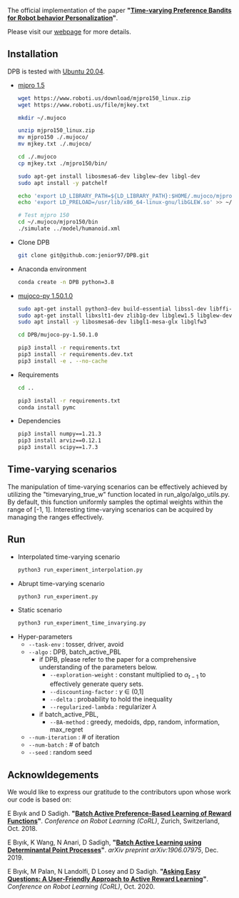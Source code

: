 The official implementation of the paper **"[Time-varying Preference Bandits for Robot behavior Personalization]()"**.

Please visit our [webpage](https://jenior97.github.io/timevaryng_pbl/) for more details.





## Installation
DPB is tested with [Ubuntu 20.04](https://releases.ubuntu.com/focal/). 
- [mjpro 1.5](https://www.roboti.us/download.html)
	```bash
	wget https://www.roboti.us/download/mjpro150_linux.zip
	wget https://www.roboti.us/file/mjkey.txt

	mkdir ~/.mujoco

	unzip mjpro150_linux.zip
	mv mjpro150 ./.mujoco/
	mv mjkey.txt ./.mujoco/

	cd ./.mujoco
	cp mjkey.txt ./mjpro150/bin/

	sudo apt-get install libosmesa6-dev libglew-dev libgl-dev
	sudo apt install -y patchelf

	echo 'export LD_LIBRARY_PATH=${LD_LIBRARY_PATH}:$HOME/.mujoco/mjpro150/bin' >> ~/.bashrc
	echo 'export LD_PRELOAD=/usr/lib/x86_64-linux-gnu/libGLEW.so' >> ~/.bashrc

	# Test mjpro 150
	cd ~/.mujoco/mjpro150/bin
	./simulate ../model/humanoid.xml
	```
- Clone DPB
	```bash
	git clone git@github.com:jenior97/DPB.git
	```
- Anaconda environment
	```bash
	conda create -n DPB python=3.8
	```
- [mujoco-py 1.50.1.0](https://github.com/openai/mujoco-py/releases) 
	``` bash
	sudo apt-get install python3-dev build-essential libssl-dev libffi-dev libxml2-dev
	sudo apt-get install libxslt1-dev zlib1g-dev libglew1.5 libglew-dev python3-pip
	sudo apt install -y libosmesa6-dev libgl1-mesa-glx libglfw3
	
	cd DPB/mujoco-py-1.50.1.0

	pip3 install -r requirements.txt
	pip3 install -r requirements.dev.txt
	pip3 install -e . --no-cache

	```
- Requirements
	```bash
	cd ..

	pip3 install -r requirements.txt 
	conda install pymc
	```
- Dependencies
	```bash
	pip3 install numpy==1.21.3
	pip3 install arviz==0.12.1
	pip3 install scipy==1.7.3
	```


## Time-varying scenarios
The manipulation of time-varying scenarios can be effectively achieved by utilizing the "timevarying_true_w" function located in run_algo/algo_utils.py.
By default, this function uniformly samples the optimal weights within the range of [-1, 1].
Interesting time-varying scenarios can be acquired by managing the ranges effectively.

## Run
- Interpolated time-varying scenario
	```bash
	python3 run_experiment_interpolation.py 
	```
- Abrupt time-varying scenario
	```bash
	python3 run_experiment.py 
	```
- Static scenario
	```bash
	python3 run_experiment_time_invarying.py 
	```
- Hyper-parameters
	- ```--task-env``` : tosser, driver, avoid
	- ```--algo``` : DPB, batch_active_PBL
		- if DPB,
			please refer to the paper for a comprehensive understanding of the parameters below.
			- ```--exploration-weight``` : constant multiplied to $\alpha_{t-1}$ to effectively generate query sets.
			- ```--discounting-factor``` : $\gamma$ $\in$ (0,1]
			- ```--delta``` : probability to hold the inequality
			- ```--regularized-lambda``` : regularizer $\lambda$ 
		- if batch_active_PBL,
			- ```--BA-method``` : greedy, medoids, dpp, random, information, max_regret
	- ```--num-iteration``` : # of iteration
	- ```--num-batch``` : # of batch
	- ```--seed``` : random seed

## Acknowldegements
We would like to express our gratitude to the contributors upon whose work our code is based on:

E Bıyık and D Sadigh. **"[Batch Active Preference-Based Learning of Reward Functions](https://github.com/Stanford-ILIAD/batch-active-preference-based-learning)"**. *Conference on Robot Learning (CoRL)*, Zurich, Switzerland, Oct. 2018.


E Bıyık, K Wang, N Anari, D Sadigh, **"[Batch Active Learning using Determinantal Point Processes](https://github.com/Stanford-ILIAD/DPP-Batch-Active-Learning)"**. *arXiv preprint arXiv:1906.07975*, Dec. 2019.

E Bıyık, M Palan, N Landolfi, D Losey and D Sadigh. **"[Asking Easy Questions: A User-Friendly Approach to Active Reward Learning](https://github.com/Stanford-ILIAD/easy-active-learning)"**. *Conference on Robot Learning (CoRL)*,  Oct. 2020.